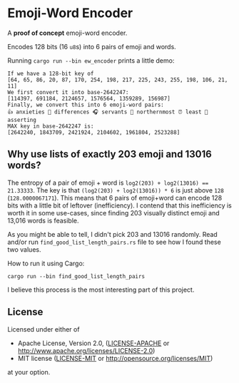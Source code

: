 # Emoji-Word Encoder

A **proof of concept** emoji-word encoder.

Encodes 128 bits (16 `u8`s) into 6 pairs of emoji and words.

Running `cargo run --bin ew_encoder` prints a little demo:
```text
If we have a 128-bit key of 
[64, 65, 86, 20, 87, 170, 254, 198, 217, 225, 243, 255, 198, 106, 21, 11]
We first convert it into base-2642247:
[114397, 691184, 2124657, 1576564, 1359289, 156987]
Finally, we convert this into 6 emoji-word pairs:
👍 anxieties 🧢 differences 🎧 servants 🎲 northernmost ⏰ least 🎷 asserting
MAX key in base-2642247 is:
[2642240, 1843709, 2421924, 2104602, 1961804, 2523288]
```

## Why use lists of exactly 203 emoji and 13016 words?

The entropy of a pair of emoji + word is `log2(203) + log2(13016) == 21.33333`. The key is that `(log2(203) + log2(13016)) * 6` is just above `128` (`128.0000067171`). This means that 6 pairs of emoji+word can encode 128 bits with a little bit of leftover (inefficiency). I contend that this inefficiency is worth it in some use-cases, since finding 203 visually distinct emoji and 13,016 words is feasible.

As you might be able to tell, I didn't pick 203 and 13016 randomly. Read and/or run `find_good_list_length_pairs.rs` file to see how I found these two values.

How to run it using Cargo:
```shell
cargo run --bin find_good_list_length_pairs
```

I believe this process is the most interesting part of this project.

## License

Licensed under either of

 * Apache License, Version 2.0, ([LICENSE-APACHE](LICENSE-APACHE) or http://www.apache.org/licenses/LICENSE-2.0)
 * MIT license ([LICENSE-MIT](LICENSE-MIT) or http://opensource.org/licenses/MIT)

at your option.
